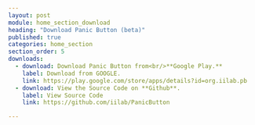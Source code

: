 ```yaml
---
layout: post
module: home_section_download
heading: "Download Panic Button (beta)"
published: true
categories: home_section
section_order: 5
downloads:
  - download: Download Panic Button from<br/>**Google Play.**
    label: Download from GOOGLE.
    link: https://play.google.com/store/apps/details?id=org.iilab.pb
  - download: View the Source Code on **Github**.
    label: View Source Code
    link: https://github.com/iilab/PanicButton

---
```

